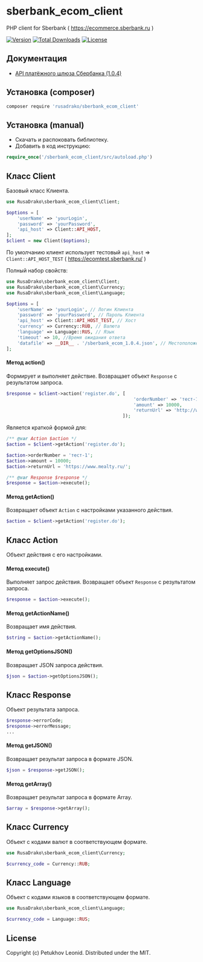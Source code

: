 # sberbank_ecom_client
PHP client for Sberbank ( https://ecommerce.sberbank.ru )

[![Version](http://poser.pugx.org/rusadrako/sberbank_ecom_client/version)](https://packagist.org/packages/rusadrako/sberbank_ecom_client)
[![Total Downloads](http://poser.pugx.org/rusadrako/sberbank_ecom_client/downloads)](https://packagist.org/packages/rusadrako/sberbank_ecom_client/stats)
[![License](http://poser.pugx.org/rusadrako/sberbank_ecom_client/license)](./LICENSE)


## Документация
- [API платёжного шлюза Сбербанка (1.0.4)](https://ecomtest.sberbank.ru/doc)


## Установка (composer)
```sh
composer require 'rusadrako/sberbank_ecom_client'
```


## Установка (manual)
- Скачать и распоковать библиотеку.
- Добавить в код инструкцию:
```php
require_once('/sberbank_ecom_client/src/autoload.php')
```


## Класс Client
Базовый класс Клиента.
```php
use RusaDrako\sberbank_ecom_client\Client;

$options = [
    'userName' => 'yourLogin',
    'password' => 'yourPassword',
    'api_host' => Client::API_HOST,
];
$client = new Client($options);
```
По умолчанию клиент использует тестовый `api_host` => `Client::API_HOST_TEST` ( https://ecomtest.sberbank.ru/ )

Полный набор свойств:
```php
use RusaDrako\sberbank_ecom_client\Client;
use RusaDrako\sberbank_ecom_client\Currency;
use RusaDrako\sberbank_ecom_client\Language;

$options = [
    'userName' => 'yourLogin', // Логин Клиента
    'password' => 'yourPassword', // Пароль Клиента
    'api_host' => Client::API_HOST_TEST, // Хост
    'currency' => Currency::RUB, // Валюта
    'language' => Language::RUS, // Язык
    'timeout' => 10, //Время ожидания ответа
    'datafile' => __DIR__ . '/sberbank_ecom_1.0.4.json', // Местоположение файла с настройками
];
```

#### Метод action()
Формирует и выполняет действие. Возвращает объект `Response` с результатом запроса.
```php
$response = $client->action('register.do', [
                                               'orderNumber' => 'тест-1',
                                               'amount' => 10000,
                                               'returnUrl' => 'http://www.test.test/',
                                           ]);
```
Является краткой формой для:
```php
/** @var Action $action */
$action = $client->getAction('register.do');

$action->orderNumber = 'тест-1';
$action->amount = 10000;
$action->returnUrl = 'https://www.mealty.ru/';

/** @var Response $response */
$response = $action->execute();
```

#### Метод getAction()
Возвращает объект `Action` с настройками указанного действия.
```php
$action = $client->getAction('register.do');
```


## Класс Action
Объект действия с его настройками.

#### Метод execute()
Выполняет запрос действия. Возвращает объект `Response` с результатом запроса.
```php
$response = $action->execute();
```

#### Метод getActionName()
Возвращает имя действия.
```php
$string = $action->getActionName();
```

#### Метод getOptionsJSON()
Возвращает JSON запроса действия.
```php
$json = $action->getOptionsJSON();
```


## Класс Response
Объект результата запроса.
```php
$response->errorCode;
$response->errorMessage;
...
```

#### Метод getJSON()
Возвращает результат запроса в формате JSON.
```php
$json = $response->getJSON();
```

#### Метод getArray()
Возвращает результат запроса в формате Array.
```php
$array = $response->getArray();
```


## Класс Currency
Объект с кодами валют в соответствующем формате.
```php
use RusaDrako\sberbank_ecom_client\Currency;

$currency_code = Currency::RUB;
```

## Класс Language
Объект с кодами языков в соответствующем формате.
```php
use RusaDrako\sberbank_ecom_client\Language;

$currency_code = Language::RUS;
```


## License
Copyright (c) Petukhov Leonid. Distributed under the MIT.
